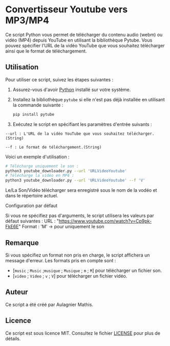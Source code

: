# Convertisseur Youtube vers MP3/MP4

Ce script Python vous permet de télécharger du contenu audio (webm) ou vidéo (MP4) depuis YouTube en utilisant la bibliothèque Pytube. Vous pouvez spécifier l'URL de la vidéo YouTube que vous souhaitez télécharger ainsi que le format de téléchargement.


## Utilisation

Pour utiliser ce script, suivez les étapes suivantes :

1. Assurez-vous d'avoir [Python](https://www.python.org) installé sur votre système.

2. Installez la bibliothèque `pytube` si elle n'est pas déjà installée en utilisant la commande suivante :

   ```bash
   pip install pytube
   ```

3. Exécutez le script en spécifiant les paramètres d'entrée suivants :

`--url : L'URL de la vidéo YouTube que vous souhaitez télécharger.(String)`

`--f : Le format de téléchargement.(String)`


Voici un exemple d'utilisation :

```bash
# Télécharge uniquement le son : 
python3 youtube_downloader.py --url 'URLVideoYoutube'
# Télécharge la vidéo en MP4 :
python3 youtube_downloader.py --url 'URLVideoYoutube' --f 'V'
```

Le/La Son/Vidéo télécharger sera enregistré sous le nom de la vodéo et dans le répertoire actuel.

Configuration par défaut

Si vous ne spécifiez pas d'arguments, le script utilisera les valeurs par défaut suivantes :
URL : "https://www.youtube.com/watch?v=Cp9pk-FkE6E"
Format : 'M' -> pour uniquement le son

## Remarque

Si vous spécifiez un format non pris en charge, le script affichera un message d'erreur.
Les formats pris en compte sont :
- [`music` ; `Music` ;`musique` ; `Musique` ; `m` ; `M`] pour télécharger un fichier son.
- [`video` ; `Video` ; `v` ; `V`] pour télécharger un fichier vidéo.


## Auteur

Ce script a été créé par Aulagnier Mathis.

## Licence

Ce script est sous licence MIT. Consultez le fichier [LICENSE](LICENSE.md) pour plus de détails.